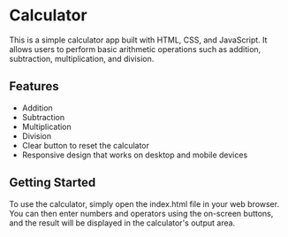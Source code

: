 # Calculator

This is a simple calculator app built with HTML, CSS, and JavaScript. It allows users to perform basic arithmetic operations such as addition, subtraction, multiplication, and division.

## Features
- Addition
- Subtraction
- Multiplication
- Division
- Clear button to reset the calculator
- Responsive design that works on desktop and mobile devices

## Getting Started
To use the calculator, simply open the index.html file in your web browser. You can then enter numbers and operators using the on-screen buttons, and the result will be displayed in the calculator's output area.
